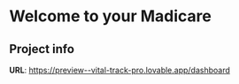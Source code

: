 # Welcome to your Madicare 
## Project info

**URL**: https://preview--vital-track-pro.lovable.app/dashboard
